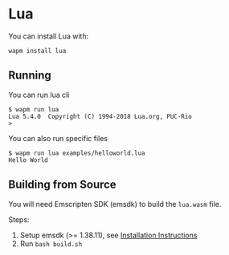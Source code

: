 # Lua

You can install Lua with:

```shell
wapm install lua
```

## Running

You can run lua cli

```shell
$ wapm run lua
Lua 5.4.0  Copyright (C) 1994-2018 Lua.org, PUC-Rio
>
```

You can also run specific files

```shell
$ wapm run lua examples/helloworld.lua
Hello World
```


## Building from Source

You will need Emscripten SDK (emsdk) to build the `lua.wasm` file.

Steps:

1. Setup emsdk (>= 1.38.11), see [Installation Instructions](https://github.com/juj/emsdk#installation-instructions)
2. Run `bash build.sh`
